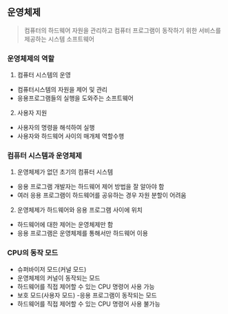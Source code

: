 ## 운영체제 
>  컴퓨터의 하드웨어 자원을 관리하고 컴퓨터 프로그램이 동작하기 위한
서비스를 제공하는 시스템 소프트웨어
### 운영체제의 역할
1. 컴퓨터 시스템의 운영
- 컴퓨터시스템의 자원을 제어 및 관리
- 응용프로그램들의 실행을 도와주는 소프트웨어
2. 사용자 지원
- 사용자의 명령을 해석하여 실행
- 사용자와 하드웨어 사이의 매개체 역할수행

### 컴퓨터 시스템과 운영체제
1. 운영체제가 없던 초기의 컴퓨터 시스템
- 응용 프로그램 개발자는 하드웨어 제어 방법을 잘 알아야 함
- 여러 응용 프로그램이 하드웨어를 공유하는 경우 자원 분할이 어려움
2. 운영체제가 하드웨어와 응용 프로그램 사이에 위치
- 하드웨어에 대한 제어는 운영체제만 함
- 응용 프로그램은 운영체제를 통해서만 하드웨어 이용

### CPU의 동작 모드
- 슈퍼바이저 모드(커널 모드)
 - 운영체제의 커널이 동작되는 모드
 - 하드웨어를 직접 제어할 수 있는 CPU 명령어 사용 가능
- 보호 모드(사용자 모드)
 -응용 프로그램이 동작되는 모드
 - 하드웨어를 직접 제어할 수 있는 CPU 명령어 사용 불가능

